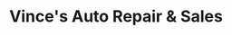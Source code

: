 ---
title: "Vince's Auto Repair & Sales"
url: /nicktown/vinces-auto-repair-und-sales/
shop: Autowerkstatt
---